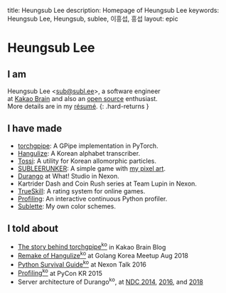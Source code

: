 title: Heungsub Lee
description: Homepage of Heungsub Lee
keywords: Heungsub Lee, Heungsub, sublee, 이흥섭, 흥섭
layout: epic

Heungsub Lee
============

I am
----

Heungsub Lee <[sub@subl.ee][]\>, a software engineer
<br>
at [Kakao Brain][] and also an [open source][] enthusiast.
<br>
More details are in my [résumé](/resume/).
{: .hard-returns }

[sub@subl.ee]: mailto:sub@subl.ee
[Kakao Brain]: https://kakaobrain.com/
[Open Source]: https://github.com/sublee

I have made
-----------

- [torchgpipe][]: A GPipe implementation in PyTorch.
- [Hangulize][]: A Korean alphabet transcriber.
- [Tossi][]: A utility for Korean allomorphic particles.
- [SUBLEERUNKER][]: A simple game with [my pixel art][DeviantArt].
- [Durango][] at What! Studio in Nexon.
- Kartrider Dash and Coin Rush series at Team Lupin in Nexon.
- [TrueSkill][]: A rating system for online games.
- [Profiling][]: An interactive continuous Python profiler.
- [Sublette][]: My own color schemes.

[torchgpipe]:   https://github.com/kakaobrain/torchgpipe
[Hangulize]:    https://hangulize.org/
[Tossi]:        https://github.com/what-studio/tossi
[SUBLEERUNKER]: /runker/
[DeviantArt]:   https://www.deviantart.com/sublee/gallery/?catpath=/
[Durango]:      http://durango.nexon.com/
[TrueSkill]:    https://trueskill.org/
[Profiling]:    https://github.com/what-studio/profiling
[Sublette]:     https://github.com/sublee/sublette

I told about
------------

- [The story behind torchgpipe<sup>ko</sup>][torchgpipe-blog] in Kakao Brain Blog
- [Remake of Hangulize<sup>ko</sup>][gokr1808] at Golang Korea Meetup Aug 2018
- [Python Survival Guide<sup>ko</sup>][nxtk16] at Nexon Talk 2016
- [Profiling<sup>ko</sup>][pycon15] at PyCon KR 2015
- Server architecture of Durango<sup>ko</sup>, at [NDC 2014][ndc14],
  [2016][ndc16], and [2018][ndc18]

[torchgpipe-blog]: https://kakaobrain.com/blog/66
[gokr1808]: https://subl.ee/~gokr1808
[nxtk16]:   https://subl.ee/~nxtk16
[pycon15]:  https://subl.ee/~pycon15

[ndc14]: https://subl.ee/~ndc14
[ndc16]: https://subl.ee/~ndc16
[ndc18]: https://subl.ee/~ndc18
